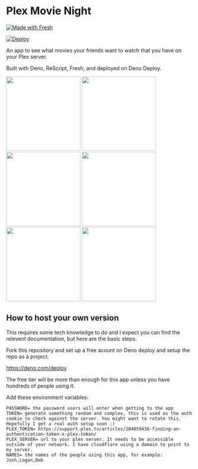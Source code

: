 # Plex Movie Night

[![Made with Fresh](https://fresh.deno.dev/fresh-badge.svg)](https://fresh.deno.dev)

[![Deploy](https://github.com/jderochervlk/plex-movie-night/actions/workflows/deploy.yml/badge.svg)](https://github.com/jderochervlk/plex-movie-night/actions/workflows/deploy.yml)

An app to see what movies your friends want to watch that you have on your Plex server.

Built with Deno, ReScript, Fresh, and deployed on Deno Deploy.

<img width="200" src="https://github.com/user-attachments/assets/08a508f1-8293-486b-80ff-2aa0950559e4" />
<img width="200" src="https://github.com/user-attachments/assets/91ab8b35-f5d6-4529-bb75-090bceb5d0d8" />
<img width="200" src="https://github.com/user-attachments/assets/e5b7c92b-9a0d-46c6-9dca-34a0738d8394" />
<img width="200" src="https://github.com/user-attachments/assets/226637d5-9ff7-463a-bf1f-887b654e9b23" />
<img width="200" src="https://github.com/user-attachments/assets/8c272c07-d108-4159-890a-29da33cfaaf4" />
<img width="200" src="https://github.com/user-attachments/assets/4bf5acf3-1268-4478-9a85-877d1402fa76" />


## How to host your own version
This requires some tech knowledge to do and I expect you can find the relevent documentation, but here are the basic steps. 

Fork this repository and set up a free acount on Deno deploy and setup the repo as a project. 

https://deno.com/deploy

The free tier will be more than enough for this app unless you have hundreds of people using it.

Add these environment variables:
```
PASSWORD= the password users will enter when getting to the app
TOKEN= generate something random and complex, this is used as the auth cookie to check against the server. You might want to rotate this. Hopefully I get a real auth setup soon :)
PLEX_TOKEN= https://support.plex.tv/articles/204059436-finding-an-authentication-token-x-plex-token/
PLEX_SERVER= url to your plex server. It needs to be accessible outside of your network. I have cloudflare using a domain to point to my server.
NAMES= the names of the people using this app, for example: Josh,Logan,Bob
```


